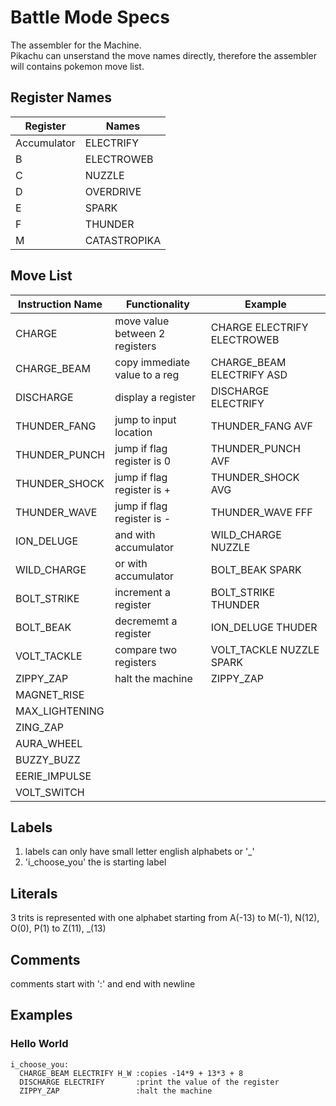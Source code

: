 # Battle Mode Specs
The assembler for the Machine.   
Pikachu can unserstand the move names directly, therefore the assembler will contains pokemon move list.

## Register Names
|Register     | Names         |
|-------------|---------------|
|Accumulator  |ELECTRIFY      |
|B            |ELECTROWEB     |
|C            |NUZZLE         |
|D            |OVERDRIVE      |
|E            |SPARK          |
|F            |THUNDER        |
|M            |CATASTROPIKA   |


## Move List
|Instruction Name | Functionality                     | Example                                     |
|-----------------|-----------------------------------|---------------------------------------------|
|CHARGE           |move value between 2 registers     |CHARGE ELECTRIFY ELECTROWEB                  |
|CHARGE_BEAM      |copy immediate value to a reg      |CHARGE_BEAM ELECTRIFY ASD                    |
|DISCHARGE        |display a register                 |DISCHARGE ELECTRIFY                          |
|THUNDER_FANG     |jump to input location             |THUNDER_FANG AVF                             |
|THUNDER_PUNCH    |jump if flag register is 0         |THUNDER_PUNCH AVF                            |  
|THUNDER_SHOCK    |jump if flag register is +         |THUNDER_SHOCK AVG                            |
|THUNDER_WAVE     |jump if flag register is -         |THUNDER_WAVE FFF                             |
|ION_DELUGE       |and with accumulator               |WILD_CHARGE NUZZLE                           |
|WILD_CHARGE      |or with accumulator                |BOLT_BEAK SPARK                              |
|BOLT_STRIKE      |increment a register               |BOLT_STRIKE THUNDER                          |
|BOLT_BEAK        |decrememt a register               |ION_DELUGE THUDER                            |
|VOLT_TACKLE      |compare two registers              |VOLT_TACKLE NUZZLE SPARK                     |
|ZIPPY_ZAP        |halt the machine                   |ZIPPY_ZAP                                    |
|MAGNET_RISE      |                                   |                                             |
|MAX_LIGHTENING   |                                   |                                             |
|ZING_ZAP         |                                   |                                             |
|AURA_WHEEL       |                                   |                                             |
|BUZZY_BUZZ       |                                   |                                             |
|EERIE_IMPULSE    |                                   |                                             |
|VOLT_SWITCH      |                                   |                                             |

## Labels
1. labels can only have small letter english alphabets or '_'
2. 'i_choose_you' the is starting label

## Literals
3 trits is represented with one alphabet starting from A(-13) to M(-1), N(12), O(0), P(1) to Z(11), _(13)

## Comments
 comments start with ':' and end with newline

## Examples

### Hello World

```
i_choose_you:
  CHARGE_BEAM ELECTRIFY H_W :copies -14*9 + 13*3 + 8
  DISCHARGE ELECTRIFY       :print the value of the register
  ZIPPY_ZAP                 :halt the machine
```
